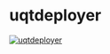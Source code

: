 # uqtdeployer

[![uqtdeployer](https://github.com/ivorob/uqtdeployer/actions/workflows/cmake.yml/badge.svg)](https://github.com/ivorob/uqtdeployer/actions/workflows/cmake.yml)
